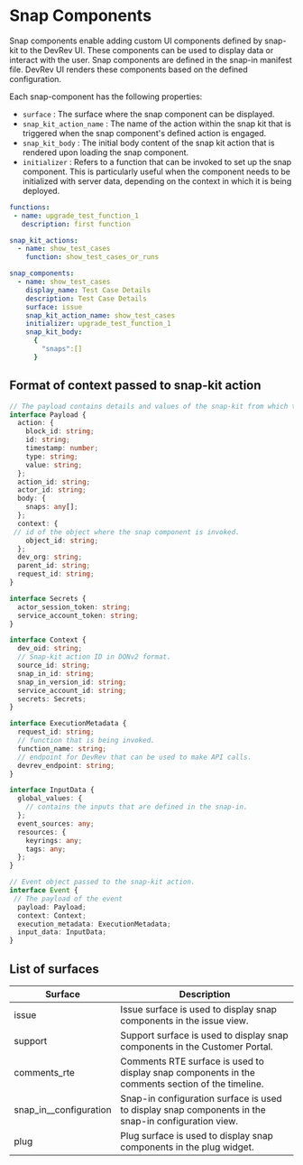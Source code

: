 # Snap Components

Snap components enable adding custom UI components defined by snap-kit to the DevRev UI.
These components can be used to display data or interact with the user.
Snap components are defined in the snap-in manifest file. DevRev UI renders these components based on the defined configuration.

Each snap-component has the following properties:

* `surface` : The surface where the snap component can be displayed.
* `snap_kit_action_name` : The name of the action within the snap kit that is triggered when the snap component's defined action is engaged.
* `snap_kit_body` : The initial body content of the snap kit action that is rendered upon loading the snap component.
* `initializer` : Refers to a function that can be invoked to set up the snap component. This is particularly useful when the component needs to be initialized with server data, depending on the context in which it is being deployed.

```yaml
functions:
 - name: upgrade_test_function_1
   description: first function

snap_kit_actions:
  - name: show_test_cases
    function: show_test_cases_or_runs

snap_components:
  - name: show_test_cases
    display_name: Test Case Details
    description: Test Case Details
    surface: issue
    snap_kit_action_name: show_test_cases
    initializer: upgrade_test_function_1
    snap_kit_body:
      {
        "snaps":[]
      }
```

## Format of context passed to snap-kit action

```typescript
// The payload contains details and values of the snap-kit from which the action was invoked.
interface Payload {
  action: {
    block_id: string;
    id: string;
    timestamp: number;
    type: string;
    value: string;
  };
  action_id: string;
  actor_id: string;
  body: {
    snaps: any[];
  };
  context: {
 // id of the object where the snap component is invoked.
    object_id: string;
  };
  dev_org: string;
  parent_id: string;
  request_id: string;
}

interface Secrets {
  actor_session_token: string;
  service_account_token: string;
}

interface Context {
  dev_oid: string;
  // Snap-kit action ID in DONv2 format.
  source_id: string;
  snap_in_id: string;
  snap_in_version_id: string;
  service_account_id: string;
  secrets: Secrets;
}

interface ExecutionMetadata {
  request_id: string;
  // function that is being invoked.
  function_name: string;
  // endpoint for DevRev that can be used to make API calls.
  devrev_endpoint: string;
}

interface InputData {
  global_values: {
    // contains the inputs that are defined in the snap-in.
  };
  event_sources: any;
  resources: {
    keyrings: any;
    tags: any;
  };
}

// Event object passed to the snap-kit action.
interface Event {
 // The payload of the event
  payload: Payload;
  context: Context;
  execution_metadata: ExecutionMetadata;
  input_data: InputData;
}
```

## List of surfaces

| Surface                   | Description                                                                                         |
| ------------------------- | --------------------------------------------------------------------------------------------------- |
| issue                     | Issue surface is used to display snap components in the issue view.                                 |
| support                   | Support surface is used to display snap components in the Customer Portal.                          |
| comments\_rte             | Comments RTE surface is used to display snap components in the comments section of the timeline.    |
| snap\_in\_\_configuration | Snap-in configuration surface is used to display snap components in the snap-in configuration view. |
| plug                      | Plug surface is used to display snap components in the plug widget.                                 |
